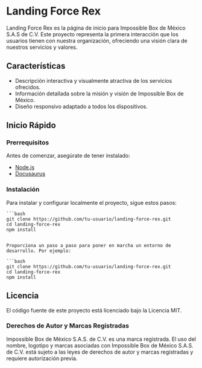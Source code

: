 # Landing Force Rex

Landing Force Rex es la página de inicio para Impossible Box de México S.A.S de C.V. Este proyecto representa la primera interacción que los usuarios tienen con nuestra organización, ofreciendo una visión clara de nuestros servicios y valores.

## Características

- Descripción interactiva y visualmente atractiva de los servicios ofrecidos.
- Información detallada sobre la misión y visión de Impossible Box de México.
- Diseño responsivo adaptado a todos los dispositivos.

## Inicio Rápido

### Prerrequisitos

Antes de comenzar, asegúrate de tener instalado:

- [Node.js](https://nodejs.org/)
- [Docusaurus](https://docusaurus.io/)
### Instalación

Para instalar y configurar localmente el proyecto, sigue estos pasos:

    ```bash
    git clone https://github.com/tu-usuario/landing-force-rex.git
    cd landing-force-rex
    npm install
    
    
    Proporciona un paso a paso para poner en marcha un entorno de desarrollo. Por ejemplo:
    
    ```bash
    git clone https://github.com/tu-usuario/landing-force-rex.git
    cd landing-force-rex
    npm install

## Licencia

El código fuente de este proyecto está licenciado bajo la Licencia MIT.

### Derechos de Autor y Marcas Registradas

Impossible Box de México S.A.S. de C.V. es una marca registrada. El uso del nombre, logotipo y marcas asociadas con Impossible Box de México S.A.S. de C.V. está sujeto a las leyes de derechos de autor y marcas registradas y requiere autorización previa.
